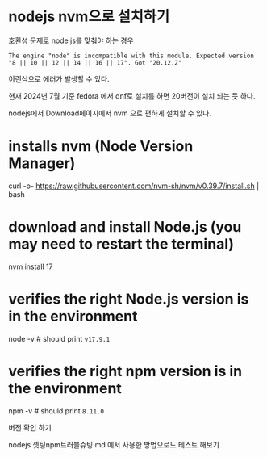 # nodejs nvm으로 설치하기

호환성 문제로 node js를 맞춰야 하는 경우  
```
The engine "node" is incompatible with this module. Expected version "8 || 10 || 12 || 14 || 16 || 17". Got "20.12.2"
```

이런식으로 에러가 발생할 수 있다. 

현재 2024년 7월 기준 fedora 에서 dnf로 설치를 하면 20버전이 설치 되는 듯 하다.

nodejs에서 Download페이지에서 nvm 으로 편하게 설치할 수 있다.


# installs nvm (Node Version Manager)
curl -o- https://raw.githubusercontent.com/nvm-sh/nvm/v0.39.7/install.sh | bash

# download and install Node.js (you may need to restart the terminal)
nvm install 17


# verifies the right Node.js version is in the environment
node -v # should print `v17.9.1`

# verifies the right npm version is in the environment
npm -v # should print `8.11.0`


버전 확인 하기


nodejs 셋팅npm트러블슈팅.md 에서 사용한 방법으로도 테스트 해보기 

